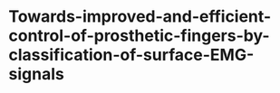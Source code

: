 # Towards-improved-and-efficient-control-of-prosthetic-fingers-by-classification-of-surface-EMG-signals
